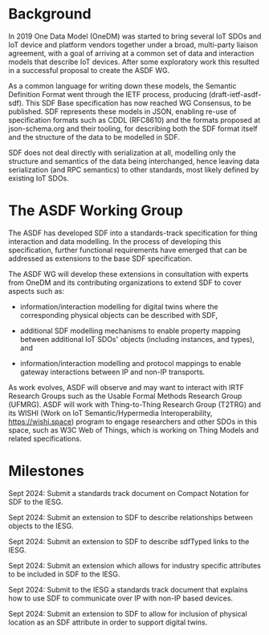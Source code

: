 # Background

In 2019 One Data Model (OneDM) was started to bring several IoT SDOs and IoT device and  platform vendors together under a broad, multi-party liaison agreement, with a goal of  arriving at a common set of data and interaction models that describe IoT devices.
After some exploratory work this resulted in a successful proposal to create the ASDF WG.

As a common language for writing down these models, the Semantic Definition Format went through the IETF process, producing (draft-ietf-asdf-sdf).
This SDF Base specification has now reached WG Consensus, to be published.
SDF represents these models in JSON, enabling re-use of specification formats such as CDDL (RFC8610) and the formats proposed at json-schema.org and their tooling, for describing both the SDF format itself and the structure of the data to be modelled in SDF.

SDF does not deal directly with serialization at all, modelling only the structure and semantics of the data being interchanged, hence leaving data serialization (and RPC semantics) to other standards, most likely defined by existing IoT SDOs.

# The ASDF Working Group

The ASDF has developed SDF into a standards-track specification for thing interaction and data modelling.
In the process of developing this specification, further functional requirements have emerged that can be addressed as extensions to the base SDF specification.

The ASDF WG will develop these extensions in consultation with experts from OneDM and its contributing organizations to extend SDF to cover aspects such as:

* information/interaction modelling for digital twins where the corresponding physical objects can be described with SDF,

* additional SDF modelling mechanisms to enable property mapping between additional IoT SDOs' objects (including instances, and types), and

* information/interaction modelling and protocol mappings to enable gateway interactions between IP and non-IP transports.

As work evolves, ASDF will observe and may want to interact with IRTF Research Groups such as the Usable Formal Methods Research Group (UFMRG).
ASDF will work with Thing-to-Thing Research Group (T2TRG) and its WISHI (Work on IoT Semantic/Hypermedia Interoperability, https://wishi.space) program to engage researchers  and other SDOs in this space, such as W3C Web of Things, which is working on Thing Models and related specifications.

# Milestones

Sept 2024: Submit a standards track document on Compact Notation for SDF to the IESG.

Sept 2024: Submit an extension to SDF to describe relationships between objects to the IESG.

Sept 2024: Submit an extension to SDF to describe sdfTyped links to the IESG.

Sept 2024: Submit an extension which allows for industry specific attributes to be included in SDF to the IESG.

Sept 2024: Submit to the IESG a standards track document that explains how to use SDF to communicate over IP with non-IP based devices.

Sept 2024: Submit an extension to SDF to allow for inclusion of physical location as an SDF attribute in order to support digital twins.



